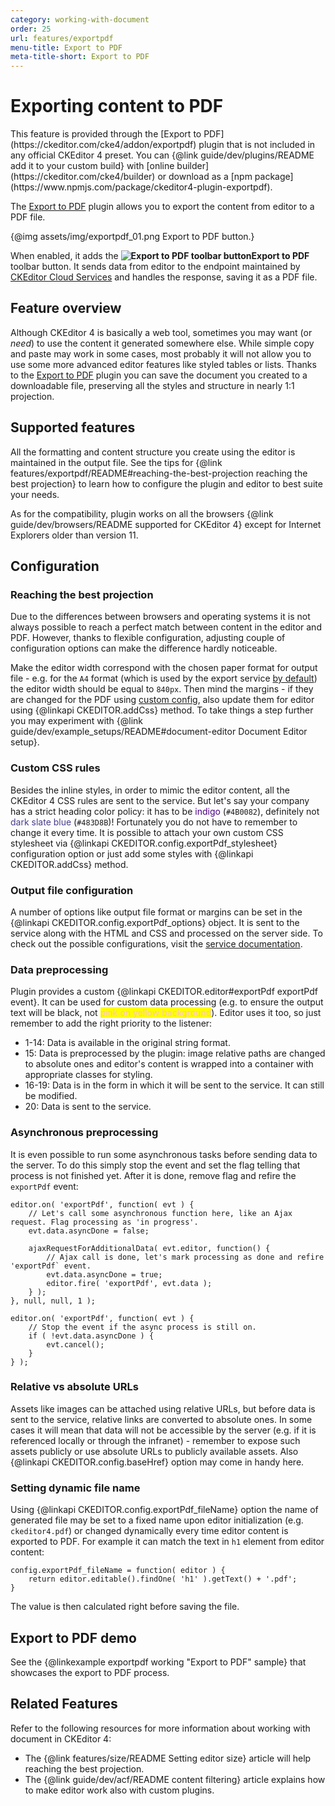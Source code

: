 ```yaml
---
category: working-with-document
order: 25
url: features/exportpdf
menu-title: Export to PDF
meta-title-short: Export to PDF
---
```

<!--
Copyright (c) 2003-2020, CKSource - Frederico Knabben. All rights reserved.
For licensing, see LICENSE.md.
-->

# Exporting content to PDF

<info-box info="">
	This feature is provided through the [Export to PDF](https://ckeditor.com/cke4/addon/exportpdf) plugin that is not included in any official CKEditor 4 preset. You can {@link guide/dev/plugins/README add it to your custom build} with [online builder](https://ckeditor.com/cke4/builder) or download as a [npm package](https://www.npmjs.com/package/ckeditor4-plugin-exportpdf).
</info-box>

The [Export to PDF](https://ckeditor.com/cke4/addon/exportpdf) plugin allows you to export the content from editor to a PDF file.

{@img assets/img/exportpdf_01.png Export to PDF button.}

When enabled, it adds the **<img class="inline" src="%BASE_PATH%/assets/img/exportpdf-button.png" alt="Export to PDF toolbar button">Export to PDF** toolbar button. It sends data from editor to the endpoint maintained by [CKEditor Cloud Services](https://ckeditor.com/ckeditor-cloud-services/) and handles the response, saving it as a PDF file.

## Feature overview

Although CKEditor 4 is basically a web tool, sometimes you may want (or *need*) to use the content it generated somewhere else. While simple copy and paste may work in some cases, most probably it will not allow you to use some more advanced editor features like styled tables or lists. Thanks to the [Export to PDF](https://ckeditor.com/cke4/addon/exportpdf) plugin you can save the document you created to a downloadable file, preserving all the styles and structure in nearly 1:1 projection.

## Supported features

All the formatting and content structure you create using the editor is maintained in the output file. See the tips for {@link features/exportpdf/README#reaching-the-best-projection reaching the best projection} to learn how to configure the plugin and editor to best suite your needs.

As for the compatibility, plugin works on all the browsers {@link guide/dev/browsers/README supported for CKEditor 4} except for Internet Explorers older than version 11.

## Configuration

### Reaching the best projection

Due to the differences between browsers and operating systems it is not always possible to reach a perfect match between content in the editor and PDF. However, thanks to flexible configuration, adjusting couple of configuration options can make the difference hardly noticeable.

Make the editor width correspond with the chosen paper format for output file - e.g. for the `A4` format (which is used by the export service [by default](https://pdf-converter.cke-cs.com/docs#section/PDF-options/Page-format)) the editor width should be equal to `840px`. Then mind the margins - if they are changed for the PDF using [custom config](https://pdf-converter.cke-cs.com/docs#section/PDF-options/Margins), also update them for editor using {@linkapi CKEDITOR.addCss} method. To take things a step further you may experiment with {@link guide/dev/example_setups/README#document-editor Document Editor setup}.

### Custom CSS rules

Besides the inline styles, in order to mimic the editor content, all the CKEditor 4 CSS rules are sent to the service. But let's say your company has a strict heading color policy: it has to be <span style="color:#4B0082">indigo</span> (`#4B0082`), definitely not <span style="color:#483D8B">dark slate blue</span> (`#483D8B`)! Fortunately you do not have to remember to change it every time. It is possible to attach your own custom CSS stylesheet via {@linkapi CKEDITOR.config.exportPdf_stylesheet} configuration option or just add some styles with {@linkapi CKEDITOR.addCss} method.

### Output file configuration

A number of options like output file format or margins can be set in the {@linkapi CKEDITOR.config.exportPdf_options} object. It is sent to the service along with the HTML and CSS and processed on the server side. To check out the possible configurations, visit the [service documentation](https://pdf-converter.cke-cs.com/docs).

### Data preprocessing

Plugin provides a custom {@linkapi CKEDITOR.editor#exportPdf exportPdf event}. It can be used for custom data processing (e.g. to ensure the output text will be black, not <span style="color:pink;background-color:yellow">pink on yellow background</span>). Editor uses it too, so just remember to add the right priority to the listener:

* 1-14: Data is available in the original string format.
* 15: Data is preprocessed by the plugin: image relative paths are changed to absolute ones and editor's content is wrapped into a container with appropriate classes for styling.
* 16-19: Data is in the form in which it will be sent to the service. It can still be modified.
* 20: Data is sent to the service.

### Asynchronous preprocessing

It is even possible to run some asynchronous tasks before sending data to the server. To do this simply stop the event and set the flag telling that process is not finished yet. After it is done, remove flag and refire the `exportPdf` event:

	editor.on( 'exportPdf', function( evt ) {
		// Let's call some asynchronous function here, like an Ajax request. Flag processing as 'in progress'.
		evt.data.asyncDone = false;

		ajaxRequestForAdditionalData( evt.editor, function() {
			// Ajax call is done, let's mark processing as done and refire 'exportPdf` event.
			evt.data.asyncDone = true;
			editor.fire( 'exportPdf', evt.data );
		} );
	}, null, null, 1 );

	editor.on( 'exportPdf', function( evt ) {
		// Stop the event if the async process is still on.
		if ( !evt.data.asyncDone ) {
			evt.cancel();
		}
	} );

### Relative vs absolute URLs

Assets like images can be attached using relative URLs, but before data is sent to the service, relative links are converted to absolute ones. In some cases it will mean that data will not be accessible by the server (e.g. if it is referenced locally or through the infranet) - remember to expose such assets publicly or use absolute URLs to publicly available assets. Also {@linkapi CKEDITOR.config.baseHref} option may come in handy here.

### Setting dynamic file name

Using {@linkapi CKEDITOR.config.exportPdf_fileName} option the name of generated file may be set to a fixed name upon editor initialization (e.g. `ckeditor4.pdf`) or changed dynamically every time editor content is exported to PDF. For example it can match the text in `h1` element from editor content:

	config.exportPdf_fileName = function( editor ) {
		return editor.editable().findOne( 'h1' ).getText() + '.pdf';
	}

The value is then calculated right before saving the file.

## Export to PDF demo

See the {@linkexample exportpdf working "Export to PDF" sample} that showcases the export to PDF process.

## Related Features

Refer to the following resources for more information about working with document in CKEditor 4:

* The {@link features/size/README Setting editor size} article will help reaching the best projection.
* The {@link guide/dev/acf/README content filtering} article explains how to make editor work also with custom plugins.
